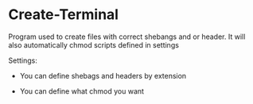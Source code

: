 # Create-Terminal
Program used to create files with correct shebangs and or header. It will also automatically chmod scripts defined in settings

Settings:

- You can define shebags and headers by extension

- You can define what chmod you want

